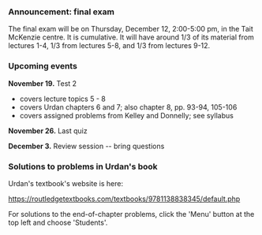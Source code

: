 

### Announcement:  final exam

The final exam will be on Thursday, December 12, 2:00-5:00 pm, in the Tait McKenzie centre.  It is cumulative.  It will have around 1/3 of its material from lectures 1-4, 1/3 from lectures 5-8, and 1/3 from lectures 9-12. 


### Upcoming events

**November 19.**  Test 2
- covers lecture topics 5 - 8
- covers Urdan chapters 6 and 7; also chapter 8, pp. 93-94, 105-106
- covers assigned problems from Kelley and Donnelly; see syllabus

**November 26.**  Last quiz

**December 3.**  Review session -- bring questions


### Solutions to problems in Urdan's book

Urdan's textbook's website is here:

https://routledgetextbooks.com/textbooks/9781138838345/default.php

For solutions to the end-of-chapter problems, click the 'Menu' button at the top left and choose 'Students'.
